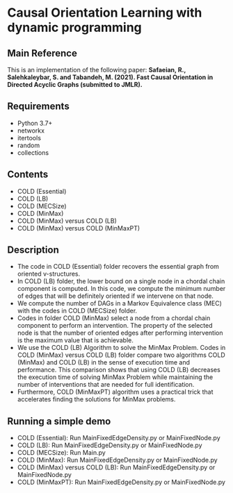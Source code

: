 # Causal Orientation Learning with dynamic programming

## Main Reference
This is an implementation of the following paper:
**Safaeian, R., Salehkaleybar, S. and Tabandeh, M. (2021). Fast Causal Orientation in Directed Acyclic Graphs (submitted to JMLR).**

## Requirements
+ Python 3.7+
+ networkx
+ itertools
+ random
+ collections


## Contents
+ COLD (Essential)  
+ COLD (LB)  
+ COLD (MECSize)  
+ COLD (MinMax)  
+ COLD (MinMax) versus COLD (LB)  
+ COLD (MinMax) versus COLD (MinMaxPT)  



## Description
+ The code in COLD (Essential) folder recovers the essential graph from oriented v-structures.  
+ In COLD (LB) folder, the lower bound on a single node in a chordal chain component is computed. In this code, we compute the minimum number of edges that will be definitely oriented if we intervene on that node.  
+ We compute the number of DAGs in a Markov Equivalence class (MEC) with the codes in COLD (MECSize) folder.  
+ Codes in folder COLD (MinMax) select a node from a chordal chain component to perform an intervention. The property of the selected node is that the number of oriented edges after performing intervention is the maximum value that is achievable.  
+ We use the COLD (LB) Algorithm to solve the MinMax Problem. Codes in COLD (MinMax) versus COLD (LB) folder compare two algorithms COLD (MinMax) and COLD (LB) in the sense of execution time and performance. This comparison shows that using COLD (LB) decreases the execution time of solving MinMax Problem while maintaining the number of interventions that are needed for full identification.  
+ Furthermore, COLD (MinMaxPT) algorithm uses a practical trick that accelerates finding the solutions for MinMax problems. 


## Running a simple demo
+ COLD (Essential): Run MainFixedEdgeDensity.py or MainFixedNode.py  
+ COLD (LB):  Run MainFixedEdgeDensity.py or MainFixedNode.py  
+ COLD (MECSize): Run Main.py  
+ COLD (MinMax):  Run MainFixedEdgeDensity.py or MainFixedNode.py  
+ COLD (MinMax) versus COLD (LB):  Run MainFixedEdgeDensity.py or MainFixedNode.py  
+ COLD (MinMaxPT):  Run MainFixedEdgeDensity.py or MainFixedNode.py 



 
